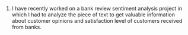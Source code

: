 1.	I have recently worked on a bank review sentiment analysis project in which I had to analyze the piece of text to get valuable information about customer opinions and
    satisfaction level of customers received from banks.
  	
